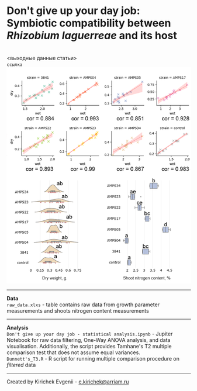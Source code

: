 # Don't give up your day job: Symbiotic compatibility between _Rhizobium laguerreae_ and its host
<br><выходные данные статьи>
<br>`ссылка`
![Иллюстрация к проекту](https://github.com/blood097/Scientific_materials/blob/4d887aba5eff60a064cc707328014d87156ce899/Don't%20give%20up%20your%20day%20job/pic_plot.png)
___
**Data**
<br>`raw_data.xlxs` - table contains raw data from growth parameter measurements and shoots nitrogen content measurements 
___
**Analysis**
<br>`Don't give up your day job - statistical analysis.ipynb` - Jupiter Notebook for raw data filtering, One-Way ANOVA analysis, and data visualisation. Additionally, the script provides Tamhane's T2 multiple comparison test that does not assume equal variances. 
<br>`Dunnett's_T3.R` - R script for running multiple comparison procedure on _filtered_ data
___
Created by Kirichek Evgenii - e.kirichek@arriam.ru
